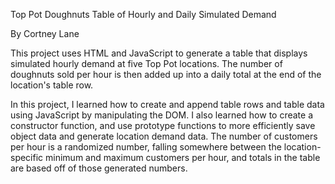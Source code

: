 Top Pot Doughnuts Table of Hourly and Daily Simulated Demand

By Cortney Lane

This project uses HTML and JavaScript to generate a table that displays simulated hourly demand at five Top Pot locations. The number of doughnuts sold per hour is then added up into a daily total at the end of the location's table row.

In this project, I learned how to create and append table rows and table data using JavaScript by manipulating the DOM. I also learned how to create a constructor function, and use prototype functions to more efficiently save object data and generate location demand data. The number of customers per hour is a randomized number, falling somewhere between the location-specific minimum and maximum customers per hour, and totals in the table are based off of those generated numbers.
